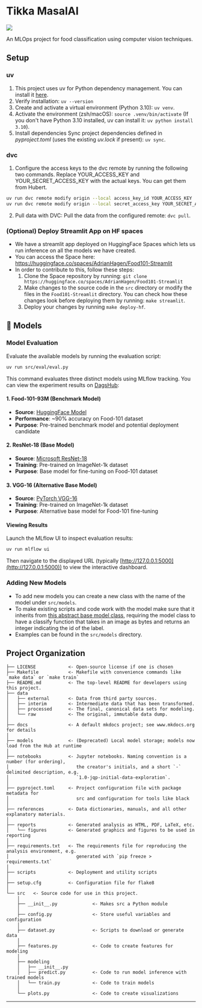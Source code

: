 # Tikka MasalAI

<a target="_blank" href="https://cookiecutter-data-science.drivendata.org/">
    <img src="https://img.shields.io/badge/CCDS-Project%20template-328F97?logo=cookiecutter" />
</a>

An MLOps project for food classification using computer vision techniques.

## Setup
### uv
1. This project uses uv for Python dependency management. You can install it [here](https://docs.astral.sh/uv/getting-started/installation/).
2. Verify installation: `uv --version`
3. Create and activate a virtual environment (Python 3.10): `uv venv`.
4. Activate the environment (zsh/macOS): `source .venv/bin/activate` (If you don't have Python 3.10 installed, uv can install it: `uv python install 3.10`).
5. Install dependencies
Sync project dependencies defined in *pyproject.toml* (uses the existing *uv.lock* if present): `uv sync`.

### dvc
1. Configure the access keys to the dvc remote by running the following two commands. Replace YOUR_ACCESS_KEY and YOUR_SECRET_ACCESS_KEY with the actual keys. You can get them from Hubert.
```bash
uv run dvc remote modify origin --local access_key_id YOUR_ACCESS_KEY
uv run dvc remote modify origin --local secret_access_key YOUR_SECRET_ACCESS_KEY
```
2. Pull data with DVC: Pull the data from the configured remote: `dvc pull`.

### (Optional) Deploy Streamlit App on HF spaces
- We have a streamlit app deployed on HuggingFace Spaces which lets us run inference on all the models we have created.
- You can access the Space here: https://huggingface.co/spaces/AdrianHagen/Food101-Streamlit
- In order to contribute to this, follow these steps:
    1. Clone the Space repository by running: `git clone https://huggingface.co/spaces/AdrianHagen/Food101-Streamlit`
    2. Make changes to the source code in the `src` directory or modify the files in the `Food101-Streamlit` directory. You can check how these changes look before deploying them by running: `make streamlit`.
    3. Deploy your changes by running `make deploy-hf`.


## 🤖 Models

### Model Evaluation

Evaluate the available models by running the evaluation script:

```bash
uv run src/eval/eval.py
```

This command evaluates three distinct models using MLflow tracking. You can view the experiment results on [DagsHub](https://dagshub.com/HubertWojcik10/TikkaMasalAI/experiments):

#### 1. **Food-101-93M** (Benchmark Model)
- **Source**: [HuggingFace Model](https://huggingface.co/prithivMLmods/Food-101-93M)
- **Performance**: ~90% accuracy on Food-101 dataset
- **Purpose**: Pre-trained benchmark model and potential deployment candidate

#### 2. **ResNet-18** (Base Model)
- **Source**: [Microsoft ResNet-18](https://huggingface.co/microsoft/resnet-18)
- **Training**: Pre-trained on ImageNet-1k dataset
- **Purpose**: Base model for fine-tuning on Food-101 dataset

#### 3. **VGG-16** (Alternative Base Model)
- **Source**: [PyTorch VGG-16](https://docs.pytorch.org/vision/main/models/generated/torchvision.models.vgg16.html)
- **Training**: Pre-trained on ImageNet-1k dataset
- **Purpose**: Alternative base model for Food-101 fine-tuning

#### Viewing Results

Launch the MLflow UI to inspect evaluation results:

```bash
uv run mlflow ui
```

Then navigate to the displayed URL (typically [http://127.0.0.1:5000](http://127.0.0.1:5000)) to view the interactive dashboard.

### Adding New Models
- To add new models you can create a new class with the name of the model under `src/models`.
- To make existing scripts and code work with the model make sure that it inherits from [this abstract base model class](src/models/food_classification_model.py), requiring the model class to have a classify function that takes in an image as bytes and returns an integer indicating the id of the label.
- Examples can be found in the `src/models` directory.

## Project Organization

```
├── LICENSE            <- Open-source license if one is chosen
├── Makefile           <- Makefile with convenience commands like `make data` or `make train`
├── README.md          <- The top-level README for developers using this project.
├── data
│   ├── external       <- Data from third party sources.
│   ├── interim        <- Intermediate data that has been transformed.
│   ├── processed      <- The final, canonical data sets for modeling.
│   └── raw            <- The original, immutable data dump.
│
├── docs               <- A default mkdocs project; see www.mkdocs.org for details
│
├── models             <- (Deprecated) Local model storage; models now load from the Hub at runtime
│
├── notebooks          <- Jupyter notebooks. Naming convention is a number (for ordering),
│                         the creator's initials, and a short `-` delimited description, e.g.
│                         `1.0-jqp-initial-data-exploration`.
│
├── pyproject.toml     <- Project configuration file with package metadata for 
│                         src and configuration for tools like black
│
├── references         <- Data dictionaries, manuals, and all other explanatory materials.
│
├── reports            <- Generated analysis as HTML, PDF, LaTeX, etc.
│   └── figures        <- Generated graphics and figures to be used in reporting
│
├── requirements.txt   <- The requirements file for reproducing the analysis environment, e.g.
│                         generated with `pip freeze > requirements.txt`
│
├── scripts            <- Deployment and utility scripts
│
├── setup.cfg          <- Configuration file for flake8
│
└── src   <- Source code for use in this project.
    │
    ├── __init__.py             <- Makes src a Python module
    │
    ├── config.py               <- Store useful variables and configuration
    │
    ├── dataset.py              <- Scripts to download or generate data
    │
    ├── features.py             <- Code to create features for modeling
    │
    ├── modeling                
    │   ├── __init__.py 
    │   ├── predict.py          <- Code to run model inference with trained models          
    │   └── train.py            <- Code to train models
    │
    └── plots.py                <- Code to create visualizations
```

--------